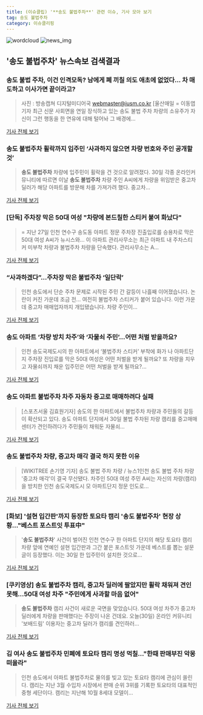 ```yaml
---
title: (이슈클립) '**송도 불법주차**' 관련 이슈, 기사 모아 보기
tag: 송도 불법주차
category: 이슈클리핑
---
```

![wordcloud](https://s3.ap-northeast-2.amazonaws.com/lyrics101-wordcloud/2018-08-30-1535628583.png)
![news_img](https://user-images.githubusercontent.com/42597476/44507050-1206f400-a6e4-11e8-8d98-7ffbfebb353f.png)
## **'**송도 불법주차**'** 뉴스속보 검색결과
### 송도 불법 주차, 이건 인격모독? 남에게 폐 끼칠 의도 애초에 없었다... 차 매도하고 이사가면 끝이라고?

>사진 : 방송캡쳐 디지털미디어국 webmaster@iusm.co.kr [울산매일 = 이동엽 기자 최근 신문 사회면을 연일 장식하고 있는 송도 불법 주차 차량의 소유주가 자신이 그런 행동을 한 연유에 대해 털어놔 그 배경에...

<a href="http://www.iusm.co.kr/news/articleView.html?idxno=814549" target="_blank">기사 전체 보기</a>

### **송도 불법주차** 휠락까지 입주민 ‘사과하지 않으면 차량 번호와 주인 공개할 것’

>**송도 불법주차** 차량에 입주민이 휠락을 건 것으로 알려졌다. 30일 각종 온라인커뮤니티에 따르면 이날 **송도 불법주차** 차량 주인 A씨에게 차량을 위임받은 중고차 딜러가 해당 아파트를 방문해 차를 가져가려 했다. 중고차...

<a href="http://news.mtn.co.kr/newscenter/news_viewer.mtn?gidx=2018083016332023866" target="_blank">기사 전체 보기</a>

### [단독] 주차장 막은 50대 여성 "차량에 본드칠한 스티커 붙여 화났다"

>= 지난 27일 인천 연수구 송도동 아파트 정문 주차장 진출입로를 승용차로 막은 50대 여성 A씨가 뉴시스와... 이 아파트 관리사무소는 최근 아파트 내 주차스티커 미부착 차량과 불법주차 차량을 단속했다. 관리사무소는 A...

<a href="http://www.newsis.com/view/?id=NISX20180830_0000404775&cID=10802&pID=14000" target="_blank">기사 전체 보기</a>

### “사과하겠다”…주차장 막은 불법주차 ‘일단락’

>인천 송도에서 단순 주차 문제로 시작된 주민 간 갈등이 나흘째 이어졌습니다. 논란이 커진 가운데 조금 전... 여전히 불법주차 스티커가 붙어 있습니다. 이런 가운데 중고차 매매업자까지 개입됐습니다. 차량 주인이...

<a href="http://www.ichannela.com/news/main/news_detailPage.do?publishId=000000110059" target="_blank">기사 전체 보기</a>

### 송도 아파트 ‘차량 방치 차주’와 ‘자물쇠 주민’…어떤 처벌 받을까요?

>인천 송도국제도시의 한 아파트에서 ‘불법주차 스티커’ 부착에 화가 나 아파트단지 주차장 진입로를 막은 50대 여성은 어떤 처벌을 받게 될까요? 또 차량을 치우고 자물쇠까지 채운 입주민은 어떤 처벌을 받게 될까요?...

<a href="http://www.hani.co.kr/arti/society/area/859966.html" target="_blank">기사 전체 보기</a>

### 송도 아파트 불법주차 차주 자동차 중고로 매매하려다 실패

>[스포츠서울 김효원기자] 송도의 한 아파트에서 불법주차 차량과 주민들의 갈등이 확산되고 있다. 송도 아파트 단지에서 30일 불법 주차된 차량 캠리를 중고매매센터가 견인하려다가 주민들이 채워둔 자물쇠...

<a href="http://www.sportsseoul.com/news/read/675661" target="_blank">기사 전체 보기</a>

### **송도 불법주차** 차량, 중고차 매각 결국 하지 못한 이유

>[WIKITREE 손기영 기자] 송도 불법 주차 차량 / 뉴스1인천 송도 불법 주차 차량 '중고차 매각'이 결국 무산됐다.  차주인 50대 여성 주민 A씨는 자신의 차량(캠리)을 방치한 인천 송도국제도시 모 아파트단지 정문 인도로...

<a href="http://www.wikitree.co.kr/main/news_view.php?id=365834" target="_blank">기사 전체 보기</a>

### [화보] '설현 입간판'까지 등장한 토요타 캠리 '**송도 불법주차**' 현장 상황…"베스트 포스트잇 투표中"

>'**송도 불법주차**' 사건이 벌어진 인천 연수구 한 아파트 단지의 해당 토요타 캠리 차량 앞에 연예인 설현 입간판과 그간 붙은 포스트잇 가운데 베스트를 뽑는 설문글이 등장했다. 이는 30일 한 입주민이 설치한 것으로...

<a href="http://news.imaeil.com/ITCar/2018083013424282704" target="_blank">기사 전체 보기</a>

### [쿠키영상] **송도 불법주차** 캠리, 중고차 딜러에 팔았지만 휠락 채워져 견인 못해…50대 여성 차주 "주민에게 사과할 마음 없어"

>**송도 불법주차** 캠리 사건이 새로운 국면을 맞았습니다. 50대 여성 차주가 중고차 딜러에게 차량을 판매했다는 주장이 나온 건데요. 오늘(30일) 온라인 커뮤니티 '보배드림' 이용자는 중고차 딜러가 캠리를 견인하러...

<a href="http://www.kukinews.com/news/article.html?no=581199" target="_blank">기사 전체 보기</a>

### 김 여사 **송도 불법주차** 민폐에 토요타 캠리 명성 먹칠..."한때 판매부진 악몽 떠올라"

>인천 송도에서 아파트 불법주차로 물의를 빚고 있는 토요타 캠리에 관심이 쏠린다. 캠리는 지난 3월 수입차 시장에서 판매 순위 3위를 기록한 토요타의 대표적인 중형 세단이다. 캠리는 지난해 10월 8세대 모델이...

<a href="http://www.kookje.co.kr/news2011/asp/newsbody.asp?code=0300&key=20180830.99099014437" target="_blank">기사 전체 보기</a>


